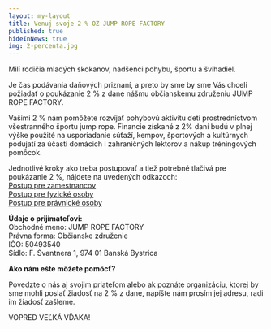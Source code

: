 ```yaml
---
layout: my-layout
title: Venuj svoje 2 % OZ JUMP ROPE FACTORY
published: true
hideInNews: true
img: 2-percenta.jpg
---
```


Milí rodičia mladých skokanov, nadšenci pohybu, športu a švihadiel. 

Je čas podávania daňových priznaní, a preto by sme by sme Vás chceli požiadať o poukázanie 2 % z dane nášmu občianskemu združeniu JUMP ROPE FACTORY.


Vašimi 2 % nám pomôžete rozvíjať pohybovú aktivitu detí prostredníctvom všestranného športu jump rope. Financie získané z 2% daní budú v plnej výške použité na usporiadanie súťaží, kempov, športových a kultúrnych podujatí za účasti domácich i zahraničných lektorov a nákup tréningových pomôcok.


Jednotlivé kroky ako treba postupovať a tiež potrebné tlačivá pre poukázanie 2 %, nájdete na uvedených odkazoch:  
[Postup pre zamestnancov](http://rozhodni.sk/poukazatel/ako-mam-poukazat-2-z-dane/postup-krokov-na-poukazanie-2-pre-zamestnancov/)  
[Postup pre fyzické osoby](http://rozhodni.sk/poukazatel/ako-mam-poukazat-2-z-dane/postup-krokov-pre-fyzicke-osoby/)  
[Postup pre právnické osoby](http://rozhodni.sk/poukazatel/ako-mam-poukazat-2-z-dane/postup-krokov-pre-pravnicke-osoby/)  

**Údaje o prijímateľovi:**  
Obchodné meno: JUMP ROPE FACTORY  
Právna forma: Občianske združenie  
IČO: 50493540  
Sídlo: F. Švantnera 1, 974 01 Banská Bystrica  

**Ako nám ešte môžete pomôcť?**

Povedzte o nás aj svojim priateľom alebo ak poznáte organizáciu, ktorej by sme mohli poslať žiadosť na 2 % z dane, napíšte nám prosím jej adresu, radi im žiadosť zašleme.

VOPRED VEĽKÁ VĎAKA!

<!--more-->
